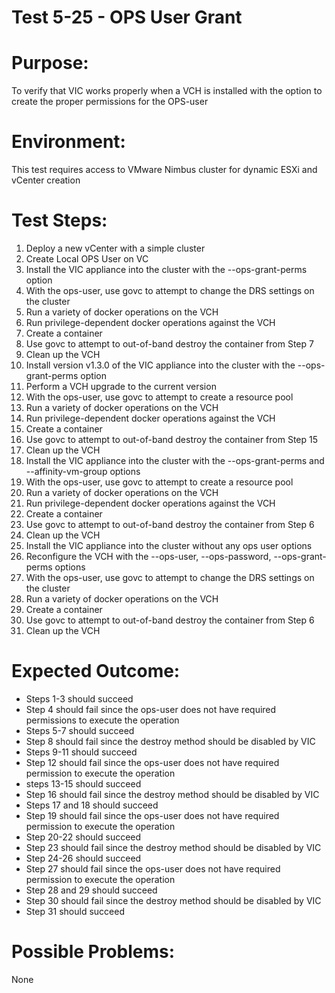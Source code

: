 Test 5-25 - OPS User Grant
=======

# Purpose:
To verify that VIC works properly when a VCH is installed with the option to create the proper permissions for the OPS-user

# Environment:
This test requires access to VMware Nimbus cluster for dynamic ESXi and vCenter creation

# Test Steps:
1. Deploy a new vCenter with a simple cluster
2. Create Local OPS User on VC
3. Install the VIC appliance into the cluster with the --ops-grant-perms option
4. With the ops-user, use govc to attempt to change the DRS settings on the cluster
5. Run a variety of docker operations on the VCH
6. Run privilege-dependent docker operations against the VCH
7. Create a container
8. Use govc to attempt to out-of-band destroy the container from Step 7
9. Clean up the VCH
10. Install version v1.3.0 of the VIC appliance into the cluster with the --ops-grant-perms option
11. Perform a VCH upgrade to the current version
12. With the ops-user, use govc to attempt to create a resource pool
13. Run a variety of docker operations on the VCH
14. Run privilege-dependent docker operations against the VCH
15. Create a container
16. Use govc to attempt to out-of-band destroy the container from Step 15
17. Clean up the VCH
18. Install the VIC appliance into the cluster with the --ops-grant-perms and --affinity-vm-group options
19. With the ops-user, use govc to attempt to create a resource pool
20. Run a variety of docker operations on the VCH
21. Run privilege-dependent docker operations against the VCH
22. Create a container
23. Use govc to attempt to out-of-band destroy the container from Step 6
24. Clean up the VCH
25. Install the VIC appliance into the cluster without any ops user options
26. Reconfigure the VCH with the --ops-user, --ops-password, --ops-grant-perms options
27. With the ops-user, use govc to attempt to change the DRS settings on the cluster
28. Run a variety of docker operations on the VCH
29. Create a container
30. Use govc to attempt to out-of-band destroy the container from Step 6
31. Clean up the VCH

# Expected Outcome:
* Steps 1-3 should succeed
* Step 4 should fail since the ops-user does not have required permissions to execute the operation
* Steps 5-7 should succeed
* Step 8 should fail since the destroy method should be disabled by VIC
* Steps 9-11 should succeed
* Step 12 should fail since the ops-user does not have required permission to execute the operation
* steps 13-15 should succeed
* Step 16 should fail since the destroy method should be disabled by VIC
* Steps 17 and 18 should succeed
* Step 19 should fail since the ops-user does not have required permission to execute the operation
* Step 20-22 should succeed
* Step 23 should fail since the destroy method should be disabled by VIC
* Step 24-26 should succeed
* Step 27 should fail since the ops-user does not have required permission to execute the operation
* Step 28 and 29 should succeed
* Step 30 should fail since the destroy method should be disabled by VIC
* Step 31 should succeed


# Possible Problems:
None
